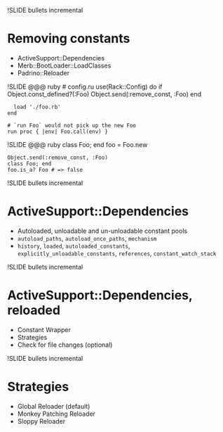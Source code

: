 !SLIDE bullets incremental
# Removing constants #
* ActiveSupport::Dependencies
* Merb::BootLoader::LoadClasses
* Padrino::Reloader

!SLIDE
    @@@ ruby
    # config.ru
    use(Rack::Config) do
      if Object.const_defined?(:Foo)
        Object.send(:remove_const, :Foo)
      end
    
      load './foo.rb'
    end

    # `run Foo` would not pick up the new Foo
    run proc { |env| Foo.call(env) }

!SLIDE
    @@@ ruby
    class Foo; end
    foo = Foo.new

    Object.send(:remove_const, :Foo)
    class Foo; end
    foo.is_a? Foo # => false

!SLIDE bullets incremental
# ActiveSupport::Dependencies #
* Autoloaded, unloadable and un-unloadable constant pools
* `autoload_paths`, `autoload_once_paths`, `mechanism`
* `history`, `loaded`, `autoloaded_constants`, `explicitly_unloadable_constants`, `references`, `constant_watch_stack`

!SLIDE bullets incremental
# ActiveSupport::Dependencies, reloaded #
* Constant Wrapper
* Strategies
* Check for file changes (optional)

!SLIDE bullets incremental
# Strategies #
* Global Reloader (default)
* Monkey Patching Reloader
* Sloppy Reloader

